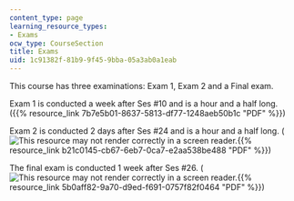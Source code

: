 ```yaml
---
content_type: page
learning_resource_types:
- Exams
ocw_type: CourseSection
title: Exams
uid: 1c91382f-81b9-9f45-9bba-05a3ab0a1eab
---
```


This course has three examinations: Exam 1, Exam 2 and a Final exam.

Exam 1 is conducted a week after Ses #10 and is a hour and a half long. ({{% resource_link 7b7e5b01-8637-5813-df77-1248aeb50b1c "PDF" %}})

Exam 2 is conducted 2 days after Ses #24 and is a hour and a half long. (![This resource may not render correctly in a screen reader.](/images/inacessible.gif){{% resource_link b21c0145-cb67-6eb7-0ca7-e2aa538be488 "PDF" %}})

The final exam is conducted 1 week after Ses #26. (![This resource may not render correctly in a screen reader.](/images/inacessible.gif){{% resource_link 5b0aff82-9a70-d9ed-f691-0757f82f0464 "PDF" %}})
